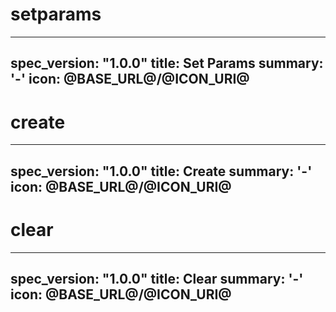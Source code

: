 <h1 class="contract">setparams</h1>

---
spec_version: "1.0.0"
title: Set Params
summary: '-'
icon: @BASE_URL@/@ICON_URI@
---

<h1 class="contract">create</h1>

---
spec_version: "1.0.0"
title: Create
summary: '-'
icon: @BASE_URL@/@ICON_URI@
---

<h1 class="contract">clear</h1>

---
spec_version: "1.0.0"
title: Clear
summary: '-'
icon: @BASE_URL@/@ICON_URI@
---
